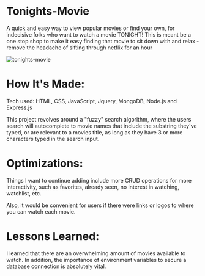 # Tonights-Movie

A quick and easy way to view popular movies or find your own, for indecisive folks who want to watch a movie TONIGHT! This is meant be a one stop shop to make it easy finding that movie to sit down with and relax - remove the headache of sifting through netflix for an hour

![tonights-movie](https://user-images.githubusercontent.com/99512305/187524347-9cb6052d-e635-4c2c-babc-131f6c62555b.JPG)

# How It's Made:
Tech used: HTML, CSS, JavaScript, Jquery, MongoDB, Node.js and Express.js

This project revolves around a "fuzzy" search algorithm, where the users search will autocomplete to movie names that include the substring they've typed, or are relevant to a movies title, as long as they have 3 or more characters typed in the search input.

# Optimizations:
Things I want to continue adding include more CRUD operations for more interactivity, such as favorites, already seen, no interest in watching, watchlist, etc.

Also, it would be convenient for users if there were links or logos to where you can watch each movie.


# Lessons Learned:

I learned that there are an overwhelming amount of movies available to watch. In addition, the importance of environment variables to secure a database connection is absolutely vital.
